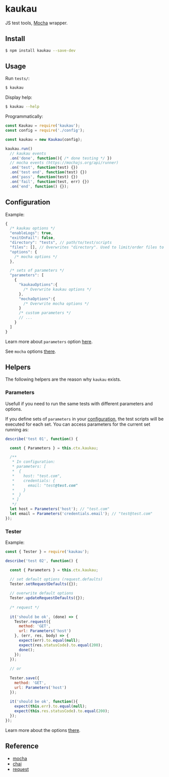# kaukau
JS test tools, [Mocha](https://mochajs.org/) wrapper.

## Install

```bash
$ npm install kaukau --save-dev
```

## Usage

Run `tests/`:
```bash
$ kaukau
```

Display help:
```bash
$ kaukau --help
```

Programmatically:
```js
const Kaukau = require('kaukau');
const config = require('./config');

const kaukau = new Kaukau(config);

kaukau.run()
  // kaukau events
  .on('done', function(){ /* done testing */ })
  // mocha events (https://mochajs.org/api/runner)
  .on('test', function(test) {})
  .on('test end', function(test) {})
  .on('pass', function(test) {})
  .on('fail', function(test, err) {})
  .on('end', function() {});
```

## Configuration

Example:
```js
{
  /* kaukau options */
  "enableLogs": true,
  "exitOnFail": false,
  "directory": "tests", // path/to/test/scripts
  "files": [], // Overwrites "directory". Used to limit/order files to be loaded for execution. (e.g.: [ "tests/test01.js" ])
  "options": {
    /* mocha options */
  },

  /* sets of parameters */
  "parameters": [
    {      
      "kaukauOptions":{
        /* Overwrite kaukau options */
      },
      "mochaOptions":{
        /* Overwrite mocha options */
      }
      /* custom parameters */
      // ...
    }
  ]  
}
```

Learn more about `parameters` option [here](#parameters).

See `mocha` options [there](https://mochajs.org/api/mocha).

## Helpers

The following helpers are the reason why `kaukau` exists.

### Parameters

Usefull if you need to run the same tests with different parameters and options.

If you define sets of `parameters` in your [configuration](#configuration), the test scripts will be executed for each set.
You can access parameters for the current set running as:
```js
describe('test 01', function() {

  const { Parameters } = this.ctx.kaukau;

  /**
   * In configuration:
   * parameters: [
   *  {
   *    host: "test.com",
   *    credentials: {
   *      email: "test@test.com"
   *    }
   *  }
   * ]
   */
  let host = Parameters('host'); // "test.com"
  let email = Parameters('credentials.email'); // "test@test.com"
});
```

### Tester

Example:
```js
const { Tester } = require('kaukau');

describe('test 02', function() {

  const { Parameters } = this.ctx.kaukau;

  // set default options (request.defaults)
  Tester.setRequestDefaults({});
  
  // overwrite default options
  Tester.updateRequestDefaults({});
  
  /* request */
  
  it('should be ok', (done) => {
    Tester.request({
      method: 'GET',
      url: Parameters('host')
    }, (err, res, body) => {
      expect(err).to.equal(null);
      expect(res.statusCode).to.equal(200);
      done();
    });
  });
  
  // or
  
  Tester.save({
    method: 'GET',
    url: Parameters('host')
  });
  
  it('should be ok', function(){
    expect(this.err).to.equal(null);
    expect(this.res.statusCode).to.equal(200);
  });
});
```

Learn more about the options [there](https://www.npmjs.com/package/request).

## Reference

- [mocha](https://mochajs.org/)
- [chai](https://www.chaijs.com/api/)
- [request](https://www.npmjs.com/package/request)
